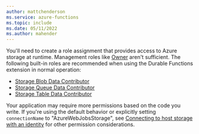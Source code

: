 ```yaml
---
author: mattchenderson
ms.service: azure-functions
ms.topic: include
ms.date: 05/11/2022
ms.author: mahender
---
```


You'll need to create a role assignment that provides access to Azure storage at runtime. Management roles like [Owner](../articles/role-based-access-control/built-in-roles.md#owner) aren't sufficient. The following built-in roles are recommended when using the Durable Functions extension in normal operation:

- [Storage Blob Data Contributor]
- [Storage Queue Data Contributor]
- [Storage Table Data Contributor]

Your application may require more permissions based on the code you write. If you're using the default behavior or explicitly setting `connectionName` to "AzureWebJobsStorage", see [Connecting to host storage with an identity](../articles/azure-functions/functions-reference.md#connecting-to-host-storage-with-an-identity) for other permission considerations.

[Storage Blob Data Contributor]: ../articles/role-based-access-control/built-in-roles.md#storage-blob-data-contributor
[Storage Queue Data Contributor]: ../articles/role-based-access-control/built-in-roles.md#storage-queue-data-contributor
[Storage Table Data Contributor]: ../articles/role-based-access-control/built-in-roles.md#storage-table-data-contributor
